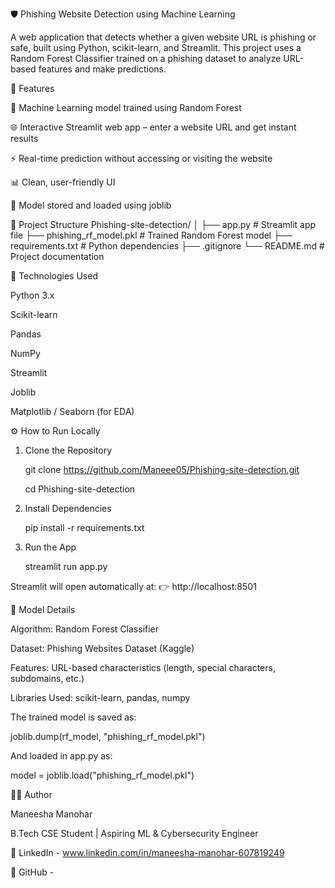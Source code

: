 🛡️ Phishing Website Detection using Machine Learning

A web application that detects whether a given website URL is phishing or safe, built using Python, scikit-learn, and Streamlit.
This project uses a Random Forest Classifier trained on a phishing dataset to analyze URL-based features and make predictions.

🚀 Features

🧠 Machine Learning model trained using Random Forest

🌐 Interactive Streamlit web app – enter a website URL and get instant results

⚡ Real-time prediction without accessing or visiting the website

📊 Clean, user-friendly UI

💾 Model stored and loaded using joblib

📁 Project Structure
Phishing-site-detection/
│
├── app.py                    # Streamlit app file
├── phishing_rf_model.pkl     # Trained Random Forest model
├── requirements.txt          # Python dependencies
├── .gitignore
└── README.md                 # Project documentation

🧩 Technologies Used

Python 3.x

Scikit-learn

Pandas

NumPy

Streamlit

Joblib

Matplotlib / Seaborn (for EDA)

⚙️ How to Run Locally

1. Clone the Repository
   
   git clone https://github.com/Maneee05/Phishing-site-detection.git
   
   cd Phishing-site-detection

2. Install Dependencies
   
   pip install -r requirements.txt

3. Run the App
   
   streamlit run app.py

Streamlit will open automatically at:
👉 http://localhost:8501

🧠 Model Details

Algorithm: Random Forest Classifier

Dataset: Phishing Websites Dataset (Kaggle)

Features: URL-based characteristics (length, special characters, subdomains, etc.)

Libraries Used: scikit-learn, pandas, numpy

The trained model is saved as:

joblib.dump(rf_model, "phishing_rf_model.pkl")

And loaded in app.py as:

model = joblib.load("phishing_rf_model.pkl")

👩‍💻 Author

Maneesha Manohar

B.Tech CSE Student | Aspiring ML & Cybersecurity Engineer

🔗 LinkedIn - www.linkedin.com/in/maneesha-manohar-607819249

🔗 GitHub - 
